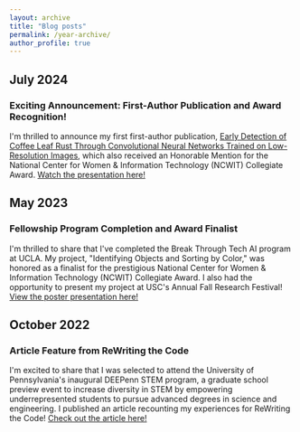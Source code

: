 ```yaml
---
layout: archive
title: "Blog posts"
permalink: /year-archive/
author_profile: true
---
```


## July 2024
### Exciting Announcement: First-Author Publication and Award Recognition!
I'm thrilled to announce my first first-author publication, [Early Detection of Coffee Leaf Rust Through Convolutional Neural Networks Trained on Low-Resolution Images](https://arxiv.org/abs/2407.14737), which also received an Honorable Mention for the National Center for Women & Information Technology (NCWIT) Collegiate Award. [Watch the presentation here!](https://www.aspirations.org/news/2024-aic-collegiate-award-recipients)

## May 2023
### Fellowship Program Completion and Award Finalist
I'm thrilled to share that I've completed the Break Through Tech AI program at UCLA. My project, "Identifying Objects and Sorting by Color," was honored as a finalist for the prestigious National Center for Women & Information Technology (NCWIT) Collegiate Award. I also had the opportunity to present my project at USC's Annual Fall Research Festival! [View the poster presentation here!](https://drive.google.com/file/d/17f7JacjnJOLgeG8WNawwyBqoH95mWzqm/view?usp=sharing) 

## October 2022
### Article Feature from ReWriting the Code
I'm excited to share that I was selected to attend the University of Pennsylvania's inaugural DEEPenn STEM program, a graduate school preview event to increase diversity in STEM by empowering underrepresented students to pursue advanced degrees in science and engineering. I published an article recounting my experiences for ReWriting the Code! [Check out the article here!](https://rewritingthecode.org/diversity-in-tech-the-deepenn-stem-program/) 

